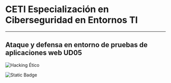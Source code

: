 # CETI Especialización en Ciberseguridad en Entornos TI
---
## Ataque y defensa en entorno de pruebas de aplicaciones web UD05

![Hacking Ético](./Portada-HE05.png "Ataque y defensa en entorno de pruebas de aplicaciones web") 

![Static Badge](https://img.shields.io/badge/%E2%9C%85%20Calificaci%C3%B3n%3A-10-%2362f395?style=for-the-badge&labelColor=%2362f395&color=%2362f395)
